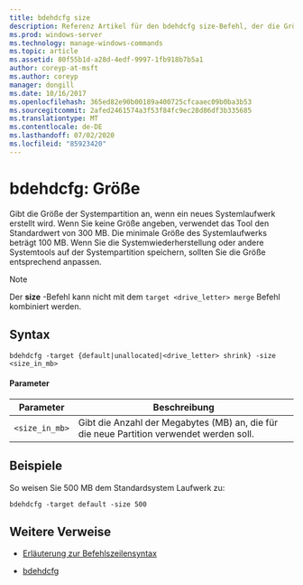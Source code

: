 ```yaml
---
title: bdehdcfg size
description: Referenz Artikel für den bdehdcfg size-Befehl, der die Größe der Systempartition angibt, wenn ein neues Systemlaufwerk erstellt wird.
ms.prod: windows-server
ms.technology: manage-windows-commands
ms.topic: article
ms.assetid: 80f55b1d-a28d-4edf-9997-1fb918b7b5a1
author: coreyp-at-msft
ms.author: coreyp
manager: dongill
ms.date: 10/16/2017
ms.openlocfilehash: 365ed82e90b00189a400725cfcaaec09b0ba3b53
ms.sourcegitcommit: 2afed2461574a3f53f84fc9ec28d86df3b335685
ms.translationtype: MT
ms.contentlocale: de-DE
ms.lasthandoff: 07/02/2020
ms.locfileid: "85923420"
---
```

# <a name="bdehdcfg-size"></a>bdehdcfg: Größe

Gibt die Größe der Systempartition an, wenn ein neues Systemlaufwerk erstellt wird. Wenn Sie keine Größe angeben, verwendet das Tool den Standardwert von 300 MB. Die minimale Größe des Systemlaufwerks beträgt 100 MB. Wenn Sie die Systemwiederherstellung oder andere Systemtools auf der Systempartition speichern, sollten Sie die Größe entsprechend anpassen.

> [!NOTE]
> Der **size** -Befehl kann nicht mit dem `target <drive_letter> merge` Befehl kombiniert werden.

## <a name="syntax"></a>Syntax

```
bdehdcfg -target {default|unallocated|<drive_letter> shrink} -size <size_in_mb>
```

#### <a name="parameters"></a>Parameter

| Parameter | Beschreibung |
| --------- | ----------- |
| `<size_in_mb>` | Gibt die Anzahl der Megabytes (MB) an, die für die neue Partition verwendet werden soll. |

## <a name="examples"></a>Beispiele

So weisen Sie 500 MB dem Standardsystem Laufwerk zu:

```
bdehdcfg -target default -size 500
```

## <a name="additional-references"></a>Weitere Verweise

- [Erläuterung zur Befehlszeilensyntax](command-line-syntax-key.md)

- [bdehdcfg](bdehdcfg.md)

